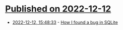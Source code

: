 # [Published on 2022-12-12](index.md)

* [2022-12-12, 15:48:33](https://lobste.rs/s/3bpgft/how_i_found_bug_sqlite) - [How I found a bug in SQLite](https://www.philipotoole.com/how-i-found-a-bug-in-sqlite/)
